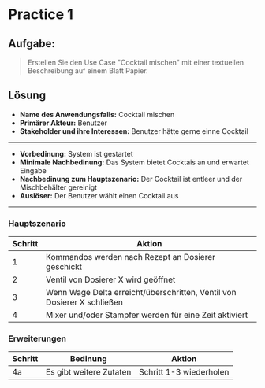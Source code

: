 # Practice 1

## Aufgabe: 
> Erstellen Sie den Use Case "Cocktail mischen" mit einer textuellen Beschreibung auf einem Blatt Papier. 

## Lösung
- **Name des Anwendungsfalls:** Cocktail mischen
- **Primärer Akteur:** Benutzer
- **Stakeholder und ihre Interessen:** Benutzer hätte gerne einne Cocktail

----

- **Vorbedinung:** System ist gestartet
- **Minimale Nachbedinung:** Das System bietet Cocktais an und erwartet Eingabe
- **Nachbedinung zum Hauptszenario:** Der Cocktail ist entleer und der Mischbehälter gereinigt
- **Auslöser:** Der Benutzer wählt einen Cocktail aus

----

### Hauptszenario
| Schritt | Aktion                                                  |
| ------- | ------------------------------------------------------- |
| 1       | Kommandos werden nach Rezept an Dosierer geschickt      |
| 2       | Ventil von Dosierer X wird geöffnet                     |
| 3       | Wenn Wage Delta erreicht/überschritten, Ventil von Dosierer X schließen |
| 4       | Mixer und/oder Stampfer werden für eine Zeit aktiviert  |

### Erweiterungen
| Schritt | Bedinung                | Aktion                  |
| ------- | ----------------------- | ----------------------- |
| 4a      | Es gibt weitere Zutaten | Schritt 1-3 wiederholen |
